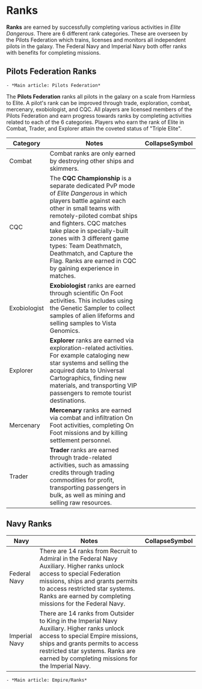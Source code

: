 # Ranks
**Ranks** are earned by successfully completing various activities in *Elite Dangerous*. There are 6 different rank categories. These are overseen by the Pilots Federation which trains, licenses and monitors all independent pilots in the galaxy. The Federal Navy and Imperial Navy both offer ranks with benefits for completing missions.

## Pilots Federation Ranks

    - *Main article: Pilots Federation*

The **Pilots Federation** ranks all pilots in the galaxy on a scale from Harmless to Elite. A pilot's rank can be improved through trade, exploration, combat, mercenary, exobiologist, and CQC. All players are licensed members of the Pilots Federation and earn progress towards ranks by completing activities related to each of the 6 categories. Players who earn the rank of Elite in Combat, Trader, and Explorer attain the coveted status of "Triple Elite".  

| Category | Notes | CollapseSymbol |
| --- | --- | --- |
| Combat | Combat ranks are only earned by destroying other ships and skimmers. |  |
| CQC | The **CQC Championship** is a separate dedicated PvP mode of *Elite Dangerous* in which players battle against each other in small teams with remotely-piloted combat ships and fighters. CQC matches take place in specially-built zones with 3 different game types: Team Deathmatch, Deathmatch, and Capture the Flag. Ranks are earned in CQC by gaining experience in matches. |  |
| Exobiologist | **Exobiologist** ranks are earned through scientific On Foot activities. This includes using the Genetic Sampler to collect samples of alien lifeforms and selling samples to Vista Genomics. |  |
| Explorer | **Explorer** ranks are earned via exploration-related activities. For example cataloging new star systems and selling the acquired data to Universal Cartographics, finding new materials, and transporting VIP passengers to remote tourist destinations. |  |
| Mercenary | **Mercenary** ranks are earned via combat and infiltration On Foot activities, completing On Foot missions and by killing settlement personnel. |  |
| Trader | **Trader** ranks are earned through trade-related activities, such as amassing credits through trading commodities for profit, transporting passengers in bulk, as well as mining and selling raw resources. |  |

## Navy Ranks

| Navy | Notes | CollapseSymbol |
| --- | --- | --- |
| Federal Navy | There are 14 ranks from Recruit to Admiral in the Federal Navy Auxiliary. Higher ranks unlock access to special Federation missions, ships and grants permits to access restricted star systems. Ranks are earned by completing missions for the Federal Navy. |  |
| Imperial Navy | There are 14 ranks from Outsider to King in the Imperial Navy Auxiliary. Higher ranks unlock access to special Empire missions, ships and grants permits to access restricted star systems. Ranks are earned by completing missions for the Imperial Navy. |  |

    - *Main article: Empire/Ranks*